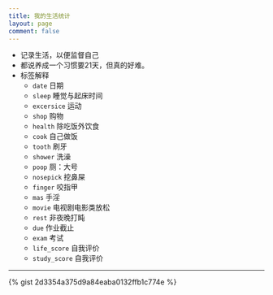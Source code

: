 ```yaml
---
title: 我的生活统计
layout: page
comment: false
---
```


* 记录生活，以便监督自己
* 都说养成一个习惯要21天，但真的好难。
* 标签解释
  - `date` 日期
  - `sleep` 睡觉与起床时间
  - `excersice` 运动
  - `shop` 购物
  - `health` 除吃饭外饮食
  - `cook` 自己做饭
  - `tooth` 刷牙
  - `shower` 洗澡
  - `poop` 厕：大号
  - `nosepick` 挖鼻屎
  - `finger` 咬指甲
  - `mas` 手淫
  - `movie` 电视剧电影类放松
  - `rest` 非夜晚打盹
  - `due` 作业截止
  - `exam` 考试
  - `life_score` 自我评价
  - `study_score` 自我评价
---

{% gist 2d3354a375d9a84eaba0132ffb1c774e %}

